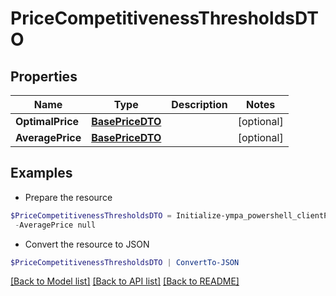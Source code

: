 # PriceCompetitivenessThresholdsDTO
## Properties

Name | Type | Description | Notes
------------ | ------------- | ------------- | -------------
**OptimalPrice** | [**BasePriceDTO**](BasePriceDTO.md) |  | [optional] 
**AveragePrice** | [**BasePriceDTO**](BasePriceDTO.md) |  | [optional] 

## Examples

- Prepare the resource
```powershell
$PriceCompetitivenessThresholdsDTO = Initialize-ympa_powershell_clientPriceCompetitivenessThresholdsDTO  -OptimalPrice null `
 -AveragePrice null
```

- Convert the resource to JSON
```powershell
$PriceCompetitivenessThresholdsDTO | ConvertTo-JSON
```

[[Back to Model list]](../README.md#documentation-for-models) [[Back to API list]](../README.md#documentation-for-api-endpoints) [[Back to README]](../README.md)


